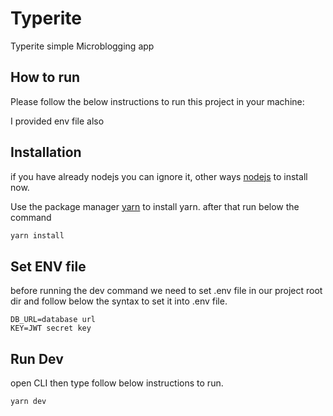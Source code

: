 # Typerite
Typerite simple Microblogging app


## How to run
Please follow the below instructions to run this project in your machine:

I provided env file also

## Installation
if you have already nodejs you can ignore it, other ways  [nodejs](https://nodejs.org/en/) to install now.

Use the package manager [yarn](https://yarnpkg.com/) to install yarn.
after that run below the command

```bash 
yarn install
```

## Set ENV file
before running the dev command we need to set .env file in our project root dir and follow below the syntax to set it into .env file.
``` 
DB_URL=database url
KEY=JWT secret key
```


## Run Dev
open CLI then type follow below instructions to run.

```nodejs 
yarn dev
```



